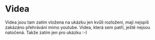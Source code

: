 # Videa

Videa jsou tam zatím vložena na ukázku jen kvůli rozložení, mají nejspíš zakázáno přehrávání mimo youtube. Videa, která sem patří, ještě nejsou natočená. Takže zatím jen pro ukázku :-)